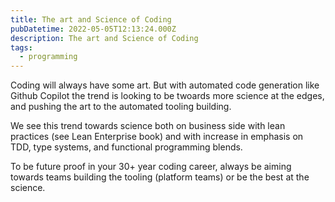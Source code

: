```yaml
---
title: The art and Science of Coding
pubDatetime: 2022-05-05T12:13:24.000Z
description: The art and Science of Coding
tags:
  - programming
---
```


Coding will always have some art. But with automated code generation like Github Copilot the trend
is looking to be twoards more science at the edges, and pushing the art to the automated tooling
building.

We see this trend towards science both on business side with lean practices (see Lean Enterprise
book) and with increase in emphasis on TDD, type systems, and functional programming blends.

To be future proof in your 30+ year coding career, always be aiming towards teams building the
tooling (platform teams) or be the best at the science.
